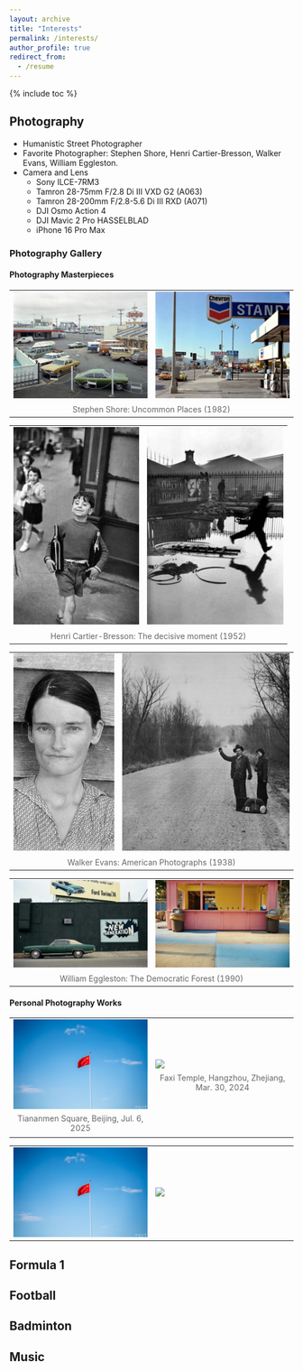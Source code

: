 ```yaml
---
layout: archive
title: "Interests"
permalink: /interests/
author_profile: true
redirect_from:
  - /resume
---
```


{% include toc %}

## Photography

- Humanistic Street Photographer
- Favorite Photographer: Stephen Shore, Henri Cartier-Bresson, Walker Evans, William Eggleston.
- Camera and Lens
  - Sony ILCE-7RM3
  - Tamron 28-75mm F/2.8 Di III VXD G2 (A063)
  - Tamron 28-200mm F/2.8-5.6 Di III RXD (A071)
  - DJI Osmo Action 4
  - DJI Mavic 2 Pro HASSELBLAD
  - iPhone 16 Pro Max

### Photography Gallery

#### Photography Masterpieces

<table style="border: none; width: 100%;">
<tr style="border: none;">
<td style="border: none; width: 50%;"><a href="/images/interests/photography/Shore-1.jpg"><img src='/images/interests/photography/Shore-1.jpg' style="width: 100%; object-fit: cover;"></a></td>
<td style="border: none; width: 50%;"><a href="/images/interests/photography/Shore-2.jpg"><img src='/images/interests/photography/Shore-2.jpg' style="width: 100%; object-fit: cover;"></a></td>
</tr>
<tr style="border: none;">
<td colspan="2" style="border: none; text-align: center; font-size: 1.0em; color: #666; padding: 5px 0;">
  Stephen Shore: Uncommon Places (1982)
</td>
</tr>
</table>

<table style="border: none; width: 100%;">
<tr style="border: none;">
<td style="border: none;"><a href="/images/interests/photography/Bresson-1.jpg"><img src='/images/interests/photography/Bresson-1.jpg' style="width: 100%; height: 350px; object-fit: cover;"></a></td>
<td style="border: none;"><a href="/images/interests/photography/Bresson-2.jpg"><img src='/images/interests/photography/Bresson-2.jpg' style="width: 100%; height: 350px; object-fit: cover;"></a></td>
</tr>
<tr style="border: none;">
<td colspan="2" style="border: none; text-align: center; font-size: 1.0em; color: #666; padding: 5px 0;">
  Henri Cartier-Bresson: The decisive moment (1952)
</td>
</tr>
</table>

<table style="border: none; width: 100%;">
<tr style="border: none;">
<td style="border: none;"><a href="/images/interests/photography/Evans-1.jpg"><img src='/images/interests/photography/Evans-1.jpg' style="width: 100%; height: 350px; object-fit: cover;"></a></td>
<td style="border: none;"><a href="/images/interests/photography/Evans-2.jpg"><img src='/images/interests/photography/Evans-2.jpg' style="width: 100%; height: 350px; object-fit: cover;"></a></td>
</tr>
<tr style="border: none;">
<td colspan="2" style="border: none; text-align: center; font-size: 1.0em; color: #666; padding: 5px 0;">
  Walker Evans: American Photographs (1938)
</td>
</tr>
</table>

<table style="border: none; width: 100%;">
<tr style="border: none;">
<td style="border: none; width: 50%;"><a href="/images/interests/photography/Eggleston-1.jpg"><img src='/images/interests/photography/Eggleston-1.jpg' style="width: 100%; object-fit: cover;"></a></td>
<td style="border: none; width: 50%;"><a href="/images/interests/photography/Eggleston-2.jpg"><img src='/images/interests/photography/Eggleston-2.jpg' style="width: 100%; object-fit: cover;"></a></td>
</tr>
<tr style="border: none;">
<td colspan="2" style="border: none; text-align: center; font-size: 1.0em; color: #666; padding: 5px 0;">
  William Eggleston: The Democratic Forest (1990)
</td>
</tr>
</table>

#### Personal Photography Works

<table style="border: none; width: 100%;">
<tr style="border: none;">
<td style="border: none; width: 50%;">
  <figure style="margin: 0;">
    <a href="/images/interests/photography/DSC6335.jpg">
      <img src='/images/interests/photography/DSC6335.jpg' style="width: 100%; object-fit: cover;">
    </a>
    <figcaption style="text-align: center; font-size: 1.0em; color: #666; padding: 5px 0;">Tiananmen Square, Beijing, Jul. 6, 2025</figcaption>
  </figure>
</td>
<td style="border: none; width: 50%;">
  <figure style="margin: 0;">
    <a href="/images/interests/photography/DSC3578.jpg">
      <img src='/images/interests/photography/DSC3578.jpg' style="width: 100%; object-fit: cover;">
    </a>
    <figcaption style="text-align: center; font-size: 1.0em; color: #666; padding: 5px 0;">Faxi Temple, Hangzhou, Zhejiang, Mar. 30, 2024</figcaption>
  </figure>
</td>
</tr>
</table>

<table style="border: none; width: 100%;">
<tr style="border: none;">
<td style="border: none; width: 50%;"><a href="/images/interests/photography/DSC6335.jpg"><img src='/images/interests/photography/DSC6335.jpg' style="width: 100%; object-fit: cover;"></a></td>
<td style="border: none; width: 50%;"><a href="/images/interests/photography/DSC3578.jpg"><img src='/images/interests/photography/DSC3578.jpg' style="width: 100%; object-fit: cover;"></a></td>
</tr>
</table>


## Formula 1



## Football


## Badminton


## Music

